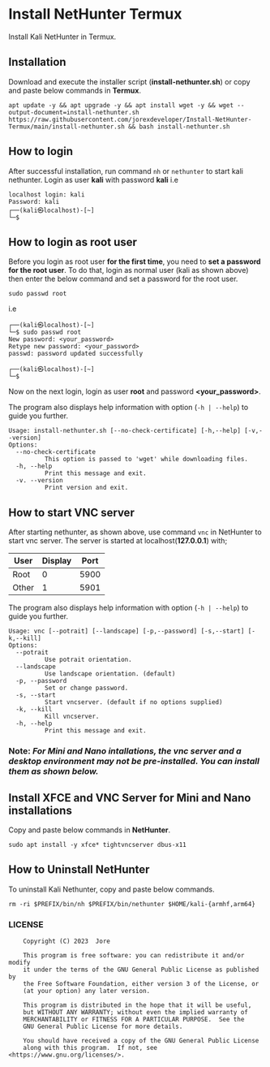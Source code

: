 # Install NetHunter Termux

Install Kali NetHunter in Termux.

## Installation

Download and execute the installer script (**install-nethunter.sh**) or copy and paste below commands in **Termux**.

```
apt update -y && apt upgrade -y && apt install wget -y && wget --output-document=install-nethunter.sh https://raw.githubusercontent.com/jorexdeveloper/Install-NetHunter-Termux/main/install-nethunter.sh && bash install-nethunter.sh
```

## How to login

After successful installation, run command `nh` or `nethunter` to start kali nethunter. Login as user **kali** with password **kali** i.e

```
localhost login: kali
Password: kali
┌──(kali㉿localhost)-[~]
└─$
```

## How to login as root user

Before you login as root user **for the first time**, you need to **set a password for the root user**. To do that, login as normal user (kali as shown above) then enter the below command and set a password for the root user.

```
sudo passwd root
```

i.e

```
┌──(kali㉿localhost)-[~]
└─$ sudo passwd root
New password: <your_password>
Retype new password: <your_password>
passwd: password updated successfully

┌──(kali㉿localhost)-[~]
└─$
```

Now on the next login, login as user **root** and password **<your_password>**.

The program also displays help information with option (`-h | --help`) to guide you further.

```
Usage: install-nethunter.sh [--no-check-certificate] [-h,--help] [-v,--version]
Options:
  --no-check-certificate
          This option is passed to 'wget' while downloading files.
  -h, --help
          Print this message and exit.
  -v. --version
          Print version and exit.
```

## How to start VNC server

After starting nethunter, as shown above, use command `vnc` in NetHunter to start vnc server. The server is started at localhost(**127.0.0.1**) with;

| User  | Display | Port |
|-------|---------|------|
| Root  | 0       | 5900 |
| Other | 1       | 5901 |

The program also displays help information with option (`-h | --help`) to guide you further.

```
Usage: vnc [--potrait] [--landscape] [-p,--password] [-s,--start] [-k,--kill]
Options:
  --potrait
          Use potrait orientation.
  --landscape
          Use landscape orientation. (default)
  -p, --password
          Set or change password.
  -s, --start
          Start vncserver. (default if no options supplied)
  -k, --kill
          Kill vncserver.
  -h, --help
          Print this message and exit.
```

### Note: *For *Mini* and *Nano* intallations, the vnc server and a desktop environment may not be pre-installed. You can install them as shown below.*

## Install XFCE and VNC Server for Mini and Nano installations

Copy and paste below commands in **NetHunter**.

```
sudo apt install -y xfce* tightvncserver dbus-x11
```

## How to Uninstall NetHunter

To uninstall Kali Nethunter, copy and paste below commands.

```
rm -ri $PREFIX/bin/nh $PREFIX/bin/nethunter $HOME/kali-{armhf,arm64}
```

### LICENSE

```
    Copyright (C) 2023  Jore

    This program is free software: you can redistribute it and/or modify
    it under the terms of the GNU General Public License as published by
    the Free Software Foundation, either version 3 of the License, or
    (at your option) any later version.

    This program is distributed in the hope that it will be useful,
    but WITHOUT ANY WARRANTY; without even the implied warranty of
    MERCHANTABILITY or FITNESS FOR A PARTICULAR PURPOSE.  See the
    GNU General Public License for more details.

    You should have received a copy of the GNU General Public License
    along with this program.  If not, see <https://www.gnu.org/licenses/>.
```
